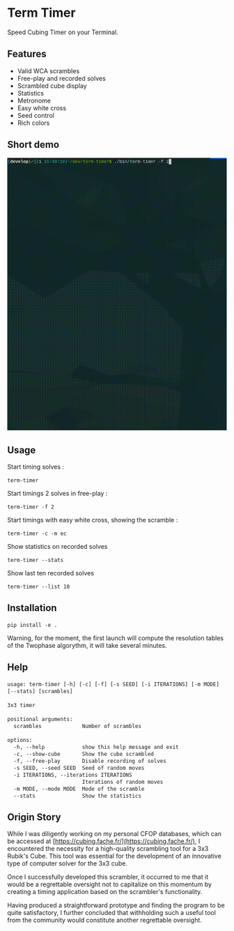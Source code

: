 # Term Timer

Speed Cubing Timer on your Terminal.

##  Features

- Valid WCA scrambles
- Free-play and recorded solves
- Scrambled cube display
- Statistics
- Metronome
- Easy white cross
- Seed control
- Rich colors

## Short demo

![](docs/demo.gif)

## Usage

Start timing solves :

```console
term-timer
```

Start timings 2 solves in free-play :

```console
term-timer -f 2
```

Start timings with easy white cross, showing the scramble :

```console
term-timer -c -m ec
```

Show statistics on recorded solves

```console
term-timer --stats
```

Show last ten recorded solves

```console
term-timer --list 10
```

## Installation

``` console
pip install -e .
```

Warning, for the moment, the first launch will compute the resolution
tables of the Twophase algorythm, it will take several minutes.

## Help

```console
usage: term-timer [-h] [-c] [-f] [-s SEED] [-i ITERATIONS] [-m MODE] [--stats] [scrambles]

3x3 timer

positional arguments:
  scrambles             Number of scrambles

options:
  -h, --help            show this help message and exit
  -c, --show-cube       Show the cube scrambled
  -f, --free-play       Disable recording of solves
  -s SEED, --seed SEED  Seed of random moves
  -i ITERATIONS, --iterations ITERATIONS
                        Iterations of random moves
  -m MODE, --mode MODE  Mode of the scramble
  --stats               Show the statistics
```

## Origin Story

While I was diligently working on my personal CFOP databases, which can be
accessed at [https://cubing.fache.fr/](https://cubing.fache.fr/), I
encountered the necessity for a high-quality scrambling tool for a 3x3
Rubik's Cube. This tool was essential for the development of an innovative
type of computer solver for the 3x3 cube.

Once I successfully developed this scrambler, it occurred to me that it
would be a regrettable oversight not to capitalize on this momentum by
creating a timing application based on the scrambler's functionality.

Having produced a straightforward prototype and finding the program to be
quite satisfactory, I further concluded that withholding such a useful tool
from the community would constitute another regrettable oversight.
